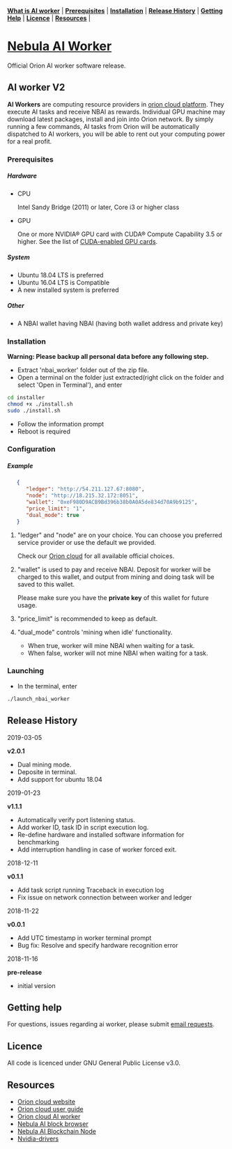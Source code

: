 
**[What is AI worker](#what-is-ai-worker)** | 
**[Prerequisites](#prerequisites)** |
**[Installation](#installation)** |
**[Release History](#release-history)** |
**[Getting Help](#getting-help)** | 
**[Licence](#licence)** |
**[Resources](#resources)** |  

# [Nebula AI Worker](https://github.com/nebulaai/ai-worker)

Official Orion AI worker software release.

## AI worker V2

**AI Workers** are computing resource providers in [orion cloud platform](https://nbai.io/). They execute AI tasks and receive NBAI as rewards. 
Individual GPU machine may download latest packages, install and join into Orion network. 
By simply running a few commands, AI tasks from Orion will be automatically dispatched to AI workers, you will be able to rent out your computing power for a real profit.     

### Prerequisites

##### Hardware

* CPU

    Intel Sandy Bridge (2011) or later, Core i3 or higher class
    
* GPU

    One or more NVIDIA® GPU card with CUDA® Compute Capability 3.5 or higher. See the list of [CUDA-enabled GPU cards](https://developer.nvidia.com/cuda-gpus).

##### System

* Ubuntu 18.04 LTS is preferred
* Ubuntu 16.04 LTS is Compatible
* A new installed system is preferred
 
##### Other
* A NBAI wallet having NBAI (having both wallet address and private key)

### Installation

**Warning: Please backup all personal data before any following step.**

 * Extract 'nbai_worker' folder out of the zip file.
 * Open a terminal on the folder just extracted(right click on the folder and select 'Open in Terminal'), and enter
 
 ```bash
 cd installer
 chmod +x ./install.sh
 sudo ./install.sh
 ```   
 
 * Follow the information prompt
 * Reboot is required
 
### Configuration
    
##### Example

   ```json
      {
         "ledger": "http://54.211.127.67:8080",
         "node": "http://18.215.32.172:8051",
         "wallet": "0xeF980D9ACB9Bd396b38b0A0A5de834d70A9b9125",
         "price_limit": "1",
         "dual_mode": true
      }
   ```
   1. "ledger" and "node" are on your choice. You can choose you preferred service provider or use the default we provided.
      
      Check our [Orion cloud](https://nbai.io/dashboard/#/worker/general) for all available official choices.
      
   2. "wallet" is used to pay and receive NBAI. Deposit for worker will be charged to this wallet, and output from mining and doing task will be saved to this wallet.
      
      Please make sure you have the **private key** of this wallet for future usage.
      
   3. "price_limit" is recommended to keep as default.
   
   4. "dual_mode" controls 'mining when idle' functionality.
   
      * When true, worker will mine NBAI when waiting for a task.
      * When false, worker will not mine NBAI when waiting for a task.
 
### Launching
                  
 * In the terminal, enter
 ```bash
 ./launch_nbai_worker
 ```

## Release History

2019-03-05

 **v2.0.1**
 - Dual mining mode.
 - Deposite in terminal.
 - Add support for ubuntu 18.04 
 
2019-01-23

 **v1.1.1**
 - Automatically verify port listening status.
 - Add worker ID, task ID in script execution log.
 - Re-define hardware and installed software information for benchmarking
 - Add interruption handling in case of worker forced exit.

2018-12-11 

  **v0.1.1**
- Add task script running Traceback in execution log
- Fix issue on network connection between worker and ledger

2018-11-22

 **v0.0.1**                                          
- Add UTC timestamp in worker terminal prompt                
- Bug fix: Resolve and specify hardware recognition error 

2018-11-16

**pre-release**
- initial version
  

## Getting help

For questions, issues regarding ai worker, please submit [email requests](https://nbai.io/contact.html).

## Licence

All code is licenced under GNU General Public License v3.0.

## Resources

* [Orion cloud website](https://nbai.io/)
* [Orion cloud user guide](https://nbai.io/ai.html)
* [Orion cloud AI worker](https://nbai.io/ai-workers.html)
* [Nebula AI block browser](https://scan.nbai.io/#/)
* [Nebula AI Blockchain Node](https://github.com/nebulaai/nbai-node)
* [Nvidia-drivers](https://www.nvidia.com/Download/index.aspx)
